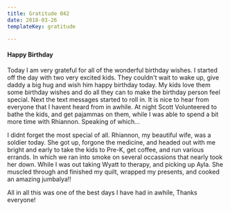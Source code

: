 ```yaml
---
title: Gratitude 042
date: 2018-03-26
templateKey: gratitude

---
```


#### Happy Birthday

Today I am very grateful for all of the wonderful birthday wishes.  I started off the day with two very excited kids.  They couldn't wait to wake up, give daddy a big hug and wish him happy birthday today.  My kids love them some birthday wishes and do all they can to make the birthday person  feel special.  Next the text messages started to roll in.  It is nice to hear from everyone that I havent heard from in awhile.  At night Scott Volunteered to bathe the kids, and get pajammas on them, while I was able to spend a  bit more time with Rhiannon.  Speaking of which...

I didnt forget the most special of all.  Rhiannon, my beautiful wife, was a soldier  today.  She got up, forgone the medicine, and headed out with me bright and early to take the kids to Pre-K, get coffee, and run various errands.  In which we ran into smoke on several occassions that nearly took her down.  While I was out taking Wyatt to therapy, and picking up Ayla.  She muscled through and finished my quilt, wrapped my presents, and cooked an amazing jumbalya!!


All in all this was one of the best days I have had in awhile, Thanks everyone!
